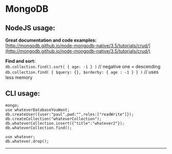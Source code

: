 # MongoDB

## NodeJS usage:

**Great documentation and code examples:**  
[http://mongodb.github.io/node-mongodb-native/3.5/tutorials/crud/](http://mongodb.github.io/node-mongodb-native/3.5/tutorials/crud/)

**Find and sort:**  
`db.collection.find().sort( { age: -1 } )` // negative one = descending   
`db.collection.find( { $query: {}, $orderby: { age : -1 } } )`  // uses less memory



## CLI usage:

```text
mongo;    
use whateverDatabaseYouWant;    
db.createUser({user:"paul",pwd:"",roles:["readWrite"]});    
db.createCollection("whateverCollection");    
db.whateverCollection.insert({"title":"whatever2"});    
db.whateverCollection.find();

use whatever;    
db.whatever.drop();
```

---





